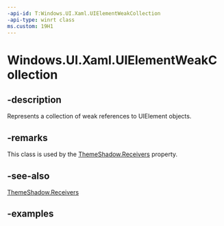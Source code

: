 ```yaml
---
-api-id: T:Windows.UI.Xaml.UIElementWeakCollection
-api-type: winrt class
ms.custom: 19H1
---
```


<!-- Class syntax.
public class UIElementWeakCollection : IIterable<UIElement>, IVector<UIElement>
-->

# Windows.UI.Xaml.UIElementWeakCollection

## -description

Represents a collection of weak references to UIElement objects. 



## -remarks

This class is used by the [ThemeShadow.Receivers](../windows.ui.xaml.media/themeshadow_receivers.md) property.

## -see-also

[ThemeShadow.Receivers](../windows.ui.xaml.media/themeshadow_receivers.md)

## -examples

